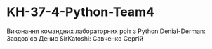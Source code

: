# KH-37-4-Python-Team4
Виконання командних лабораторних роіт з Python
Denial-Derman: Завдов'єв Денис
SirKatoshi: Савченко Сергій
